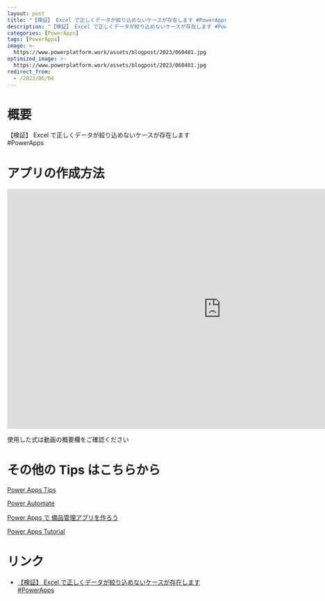 ```yaml
---
layout: post
title: "【検証】 Excel で正しくデータが絞り込めないケースが存在します #PowerApps"
description: "【検証】 Excel で正しくデータが絞り込めないケースが存在します #PowerAppsを動画で分かりやすく解説"
categories: [PowerApps]
tags: [PowerApps]
image: >-
  https://www.powerplatform.work/assets/blogpost/2023/060401.jpg
optimized_image: >-
  https://www.powerplatform.work/assets/blogpost/2023/060401.jpg
redirect_from:
  - /2023/06/04
---
```



#  概要

【検証】 Excel で正しくデータが絞り込めないケースが存在します #PowerApps


# アプリの作成方法

<iframe width="983" height="553" src="https://www.youtube.com/embed/43uYfRrI5bk" title="YouTube video player" frameborder="0" allow="accelerometer; autoplay; clipboard-write; encrypted-media; gyroscope; picture-in-picture" allowfullscreen></iframe>


使用した式は動画の概要欄をご確認ください


# その他の Tips はこちらから

[Power Apps Tips](https://www.youtube.com/watch?v=VrAQf3JQ7yM&list=PLVhFi1fb3DqakSLVMn22DDcySXh9jtzi- )


[Power Automate](https://www.youtube.com/watch?v=-YnJYT0ASEM&list=PLVhFi1fb3Dqbzic6GieqnLFgD3aTj-eHA)


[Power Apps で 備品管理アプリを作ろう](https://www.youtube.com/playlist?list=PLVhFi1fb3DqZM3HKb8Hea6XEL96990Fyn)


[Power Apps Tutorial](https://www.youtube.com/playlist?list=PLVhFi1fb3DqalxpL974VvAJvV4iWoSbe_)


# リンク


- [【検証】 Excel で正しくデータが絞り込めないケースが存在します #PowerApps](https://www.youtube.com/watch?v=43uYfRrI5bk)

